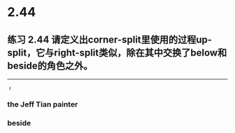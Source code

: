 # 2.44

## 练习 2.44 请定义出corner-split里使用的过程up-split，它与right-split类似，除在其中交换了below和beside的角色之外。

---

<img src='https://images.ctfassets.net/qixg1o8tujmf/7m0jrKYaDBwEvlc5lo8nt6/6d50a5050d9cdc0d4d2047e35feac292/10648733_696750647079056_2800539603462658695_o.jpg' alt='Jeff Tian' style="width: 10px; height: 10px;" id="jeff-tian">

### the Jeff Tian painter 
<canvas id="my-canvas" style="max-width: 300px;"></canvas>

<script type="text/javascript">
    const img = document.querySelector('#jeff-tian');
    window.img = img;

    const framedPainter = (frameX, frameY, frameWidth, frameHeight) => (painter) => {
        painter(frameX, frameY, frameWidth, frameHeight);
    };

    const drawToFrame = (frame, width, height) => (framedPainter) => {
        const canvas = document.querySelector(frame);
        canvas.width = width;
        canvas.height = height;

        const ctx = canvas.getContext('2d');
        framedPainter(ctx);
    };

    const createPainter = (image, sourceX, sourceY, sourceWidth, sourceHeight) => (frameX, frameY, frameWidth, frameHeight) => (ctx) => {
        ctx.drawImage(image, sourceX, sourceY, sourceWidth, sourceHeight, frameX, frameY, frameWidth, frameHeight);
    };

    const jeffTianPainter = createPainter(img, 0, 0, img.naturalWidth, img.naturalHeight);

    img.onload = () => drawToFrame('#my-canvas', img.naturalWidth, img.naturalHeight)(jeffTianPainter(0, 0, img.naturalWidth, img.naturalHeight));

    img.onerror = () => {
        location.reload();
    };
</script>

### beside
<canvas id="beside-canvas" style="max-width: 300px;"></canvas>

<script type="text/javascript">
    const beside = (painter1, painter2) => (ctx) => {
        painter1(0, 0, 400, 600)(ctx);
        painter2(401, 0, 400, 600)(ctx);
    }

    img.addEventListener('load', () => {
        const besidePainter = beside(jeffTianPainter, jeffTianPainter);

        drawToFrame('#beside-canvas', 800, 600)(besidePainter);
    });
</script>